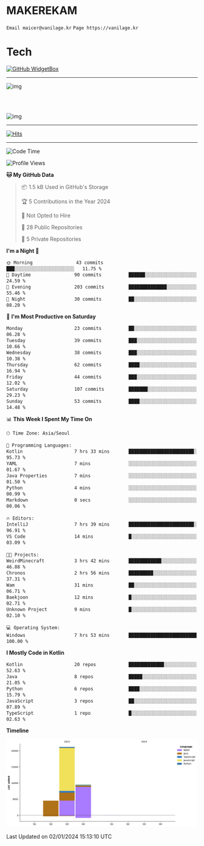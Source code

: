 # MAKEREKAM

`Email maicer@vanilage.kr`
`Page https://vanilage.kr`

# Tech

[![GitHub WidgetBox](https://github-widgetbox.vercel.app/api/skills?languages=python,js,ts,c,cpp,cs,java,kotlin,bash,md,html,css,xml,yaml,swift,powershell,json,R,SQL,php&tools=git,npm,gradle,nodejs,vercel,nginx&includeNames=true&theme=darkmode)](https://github.com/Jurredr/github-widgetbox)

---

![img](https://github-readme-stats.vercel.app/api/top-langs/?username=MAKEREKAM&layout=compact&theme=gruvbox)

<br>
<br>

![img](https://github-readme-stats.vercel.app/api/?username=MAKEREKAM&layout=compact&theme=gruvbox)

---

[![Hits](https://hits.seeyoufarm.com/api/count/incr/badge.svg?url=https%3A%2F%2Fgithub.com%2FMAKEREKAM&count_bg=%234A49D1&title_bg=%23555555&icon=&icon_color=%23E7E7E7&title=방문&edge_flat=false)](https://hits.seeyoufarm.com)

---

<!--START_SECTION:waka-->
![Code Time](http://img.shields.io/badge/Code%20Time-122%20hrs%206%20mins-blue)

![Profile Views](http://img.shields.io/badge/Profile%20Views-1-blue)

**🐱 My GitHub Data** 

> 📦 1.5 kB Used in GitHub's Storage 
 > 
> 🏆 5 Contributions in the Year 2024
 > 
> 🚫 Not Opted to Hire
 > 
> 📜 28 Public Repositories 
 > 
> 🔑 5 Private Repositories 
 > 
**I'm a Night 🦉** 

```text
🌞 Morning                43 commits          ███░░░░░░░░░░░░░░░░░░░░░░   11.75 % 
🌆 Daytime                90 commits          ██████░░░░░░░░░░░░░░░░░░░   24.59 % 
🌃 Evening                203 commits         ██████████████░░░░░░░░░░░   55.46 % 
🌙 Night                  30 commits          ██░░░░░░░░░░░░░░░░░░░░░░░   08.20 % 
```
📅 **I'm Most Productive on Saturday** 

```text
Monday                   23 commits          ██░░░░░░░░░░░░░░░░░░░░░░░   06.28 % 
Tuesday                  39 commits          ███░░░░░░░░░░░░░░░░░░░░░░   10.66 % 
Wednesday                38 commits          ███░░░░░░░░░░░░░░░░░░░░░░   10.38 % 
Thursday                 62 commits          ████░░░░░░░░░░░░░░░░░░░░░   16.94 % 
Friday                   44 commits          ███░░░░░░░░░░░░░░░░░░░░░░   12.02 % 
Saturday                 107 commits         ███████░░░░░░░░░░░░░░░░░░   29.23 % 
Sunday                   53 commits          ████░░░░░░░░░░░░░░░░░░░░░   14.48 % 
```


📊 **This Week I Spent My Time On** 

```text
🕑︎ Time Zone: Asia/Seoul

💬 Programming Languages: 
Kotlin                   7 hrs 33 mins       ████████████████████████░   95.73 % 
YAML                     7 mins              ░░░░░░░░░░░░░░░░░░░░░░░░░   01.67 % 
Java Properties          7 mins              ░░░░░░░░░░░░░░░░░░░░░░░░░   01.50 % 
Python                   4 mins              ░░░░░░░░░░░░░░░░░░░░░░░░░   00.99 % 
Markdown                 0 secs              ░░░░░░░░░░░░░░░░░░░░░░░░░   00.06 % 

🔥 Editors: 
IntelliJ                 7 hrs 39 mins       ████████████████████████░   96.91 % 
VS Code                  14 mins             █░░░░░░░░░░░░░░░░░░░░░░░░   03.09 % 

🐱‍💻 Projects: 
WeirdMinecraft           3 hrs 42 mins       ████████████░░░░░░░░░░░░░   46.88 % 
Chronos                  2 hrs 56 mins       █████████░░░░░░░░░░░░░░░░   37.31 % 
Wam                      31 mins             ██░░░░░░░░░░░░░░░░░░░░░░░   06.71 % 
Baekjoon                 12 mins             █░░░░░░░░░░░░░░░░░░░░░░░░   02.71 % 
Unknown Project          9 mins              █░░░░░░░░░░░░░░░░░░░░░░░░   02.10 % 

💻 Operating System: 
Windows                  7 hrs 53 mins       █████████████████████████   100.00 % 
```

**I Mostly Code in Kotlin** 

```text
Kotlin                   20 repos            █████████████░░░░░░░░░░░░   52.63 % 
Java                     8 repos             █████░░░░░░░░░░░░░░░░░░░░   21.05 % 
Python                   6 repos             ████░░░░░░░░░░░░░░░░░░░░░   15.79 % 
JavaScript               3 repos             ██░░░░░░░░░░░░░░░░░░░░░░░   07.89 % 
TypeScript               1 repo              █░░░░░░░░░░░░░░░░░░░░░░░░   02.63 % 
```



**Timeline**

![Lines of Code chart](https://raw.githubusercontent.com/MAKEREKAM/MAKEREKAM/main/assets/bar_graph.png)


 Last Updated on 02/01/2024 15:13:10 UTC
<!--END_SECTION:waka-->
